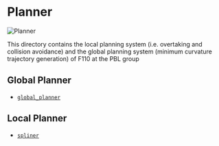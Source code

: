 # Planner
![Planner](./misc/planner_arch.png)

This directory contains the local planning system (i.e. overtaking and collision avoidance) and the global planning system (minimum curvature trajectory generation) of F110 at the PBL group

## Global Planner
- [`global_planner`](./global_planner)

## Local Planner
- [`spliner`](./local_planners/spline_planner)
